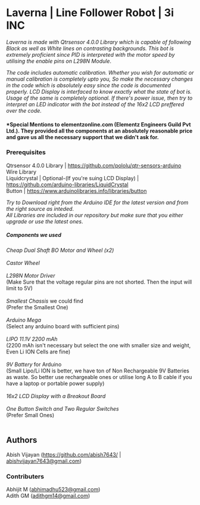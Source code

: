 # Laverna | Line Follower Robot | 3i INC

*Laverna is made with Qtrsensor 4.0.0 Library which is capable of following Black as well as White lines on contrasting backgrounds. This bot is extremely proficient since PID is interpreted with the motor speed by utilising the enable pins on L298N Module*.

*The code includes automatic calibration. Whether you wish for automatic or manual calibration is completely upto you, So make the necessary changes in the code which is absolutely easy since the code is documented properly. LCD Display is interfaced to know exactly what the state of bot is. Usage of the same is completely optional. If there's power issue, then try to interpret an LED indicator with the bot instead of the 16x2 LCD preffered over the code.*

#### *Special Mentions to elementzonline.com (Elementz Engineers Guild Pvt Ltd.). They provided all the components at an absolutely reasonable price and gave us all the necessary support that we didn't ask for.

### Prerequisites

Qtrsensor 4.0.0 Library | https://github.com/pololu/qtr-sensors-arduino <br/>
Wire Library <br/>
Liquidcrystal | Optional-(If you're suing LCD Display) | https://github.com/arduino-libraries/LiquidCrystal <br/>
Button | https://www.arduinolibraries.info/libraries/button <br/>

*Try to Download right from the Arduino IDE for the latest version and from the right source as inteded*. <br/>
*All Libraries are included in our repository but make sure that you either upgrade or use the latest ones*.

##### Components we used

*Cheap Dual Shaft BO Motor and Wheel (x2)* <br/>
<br/>
*Castor Wheel* <br/>
<br/>
*L298N Motor Driver* <br/>
(Make Sure that the voltage regular pins are not shorted. Then the input will limit to 5V) <br/>
                 <br/>
*Smallest Chassis* we could find <br/>
(Prefer the Smallest One) <br/>
<br/>
*Arduino Mega* <br/>
(Select any arduino board with sufficient pins) <br/>
<br/>
*LIPO 11.1V 2200 mAh*     <br/>
(2200 mAh isn't necessary but select the one with smaller size and weight, Even Li ION Cells are fine) <br/>
                    <br/>
*9V Battery* for Arduino  <br/>
(Small Lipo/Li ION is better, we have ton of Non Rechargeable 9V Batteries as waste. So better use rechargeable ones or utilise long A to B cable if you have a laptop or portable power supply) <br/>
                           <br/>
*16x2 LCD Display with a Breakout Board* <br/>
<br/>
*One Button Switch and Two Regular Switches* <br/>
(Prefer Small Ones) <br/>
<br/>
## Authors

Abish Vijayan (https://github.com/abish7643/ | abishvijayan7643@gmail.com)

### Contributers

Abhijit M (abhimadhu523@gmail.com) <br/>
Adith GM (adithgm14@gmail.com)

